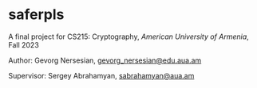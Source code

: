 # saferpls
A final project for CS215: Cryptography, *American University of Armenia*, Fall 2023

Author: Gevorg Nersesian, gevorg_nersesian@edu.aua.am    

Supervisor: Sergey Abrahamyan, sabrahamyan@aua.am


